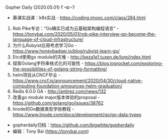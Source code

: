 Gopher Daily (2020.05.01) ʕ◔ϖ◔ʔ

* 慕课实战课：k8s实战 - https://coding.imooc.com/class/284.html

1. Rob Pike专访：“Go确实已成为云基础架构编程语言” - https://tonybai.com/2020/05/01/rob-pike-interview-go-become-the-language-of-cloud-infrastructure/
2. 为什么Rubyist应用考虑学习Go - https://www.honeybadger.io/blog/rubyist-learn-go/
3. Etcd使用go module的灾难 - http://beza1e1.tuxen.de/lore/index.html
4. 探索Golang字符串格式化的可能性 - https://blog.logrocket.com/exploring-the-possibilities-of-golang-string-formatting/
5. helm项目从CNCF毕业 - https://www.cncf.io/announcement/2020/04/30/cloud-native-computing-foundation-announces-helm-graduation/
6. Redis 6.0.0 GA - http://antirez.com/news/132
7. 改善go module major版本体验的proposal - https://github.com/golang/go/issues/38762
8. linode的Go数据类型学些教程 - https://www.linode.com/docs/development/go/go-data-types

* gopherdaily归档：https://github.com/bigwhite/gopherdaily
* 编辑：Tony Bai (https://tonybai.com)

